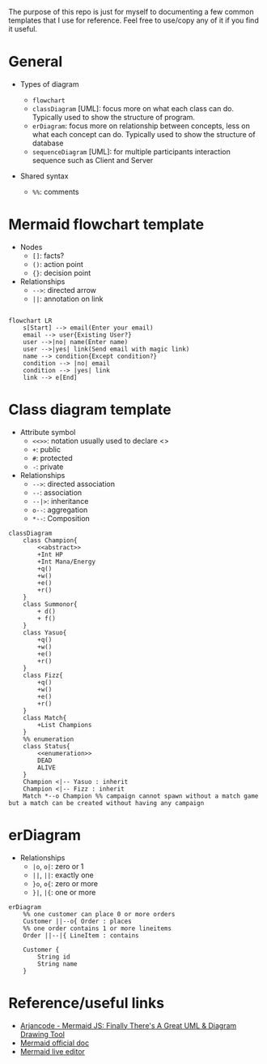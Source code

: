 The purpose of this repo is just for myself to documenting a few common templates that I use for reference. Feel free to use/copy any of it if you find it useful. 

# General
- Types of diagram
    - `flowchart`
    - `classDiagram` [UML]: focus more on what each class can do. Typically used to show the structure of program.
    - `erDiagram`: focus more on relationship between concepts, less on what each concept can do. Typically used to show the structure of database
    - `sequenceDiagram` [UML]: for multiple participants interaction sequence such as Client and Server

- Shared syntax
    - `%%`: comments

# Mermaid flowchart template
- Nodes
    - `[]`: facts?
    - `()`: action point
    - `{}`: decision point
- Relationships
    - `-->`: directed arrow
    - `||`: annotation on link

```mermaid

flowchart LR
    s[Start] --> email(Enter your email)
    email --> user{Existing User?}
    user -->|no| name(Enter name)
    user -->|yes| link(Send email with magic link)
    name --> condition{Except condition?}
    condition --> |no| email
    condition --> |yes| link
    link --> e[End]
 ```

# Class diagram template
- Attribute symbol
    - `<<>>`: notation usually used to declare <<abstract>>
    - `+`: public
    - `#`: protected
    - `-`: private
- Relationships
    - `-->`: directed association
    - `--`: association
    - `--|>`: inheritance
    - `o--`: aggregation
    - `*--`: Composition


```mermaid
classDiagram
    class Champion{
        <<abstract>>
        +Int HP
        +Int Mana/Energy
        +q()
        +w()
        +e()
        +r()
    }
    class Summonor{
        + d()
        + f()
    }
    class Yasuo{
        +q()
        +w()
        +e()
        +r()
    }
    class Fizz{
        +q()
        +w()
        +e()
        +r()
    }
    class Match{
        +List Champions
    }
    %% enumeration
    class Status{
        <<enumeration>>
        DEAD
        ALIVE
    }
    Champion <|-- Yasuo : inherit
    Champion <|-- Fizz : inherit
    Match *--o Champion %% campaign cannot spawn without a match game but a match can be created without having any campaign

```


# erDiagram
- Relationships
    - `|o`, `o|`: zero or 1
    - `||`, `||`: exactly one
    - `}o`, `o{`: zero or more
    - `}|`, `|{`: one or more

```mermaid
erDiagram
    %% one customer can place 0 or more orders
    Customer ||--o{ Order : places
    %% one order contains 1 or more lineitems
    Order ||--|{ LineItem : contains 

    Customer {
        String id
        String name
    }
```

# Reference/useful links
- [Arjancode - Mermaid JS: Finally There's A Great UML & Diagram Drawing Tool](https://www.youtube.com/watch?v=JiQmpA474BY)
- [Mermaid official doc](https://mermaid.js.org/intro/)
- [Mermaid live editor](https://mermaid.live/)
